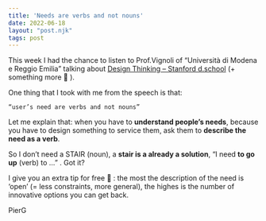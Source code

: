 ```yaml
---
title: 'Needs are verbs and not nouns'
date: 2022-06-18
layout: "post.njk"
tags: post
---
```


This week I had the chance to listen to Prof.Vignoli of “Università di Modena e Reggio Emilia” talking about [Design Thinking – Stanford d.school](http://dschool.stanford.edu/our-point-of-view/) (+ something more 🙂 ).

One thing that I took with me from the speech is that:

    “user’s need are verbs and not nouns”

Let me explain that: when you have to **understand people’s needs**, because you have to design something to service them, ask them to **describe the need as a verb**.

So I don’t need a STAIR (noun), a **stair is a already a solution**, “I need **to go up** (verb) to …” .
Got it?

I give you an extra tip for free 🙂 : the most the description of the need is ‘open’ (= less constraints, more general), the highes is the number of innovative options you can get back.

PierG